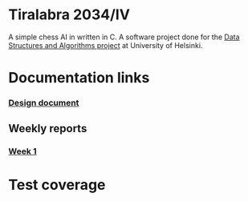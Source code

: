# Tiralabra 2034/IV

A simple chess AI in written in C. A software project done for the [Data Structures and Algorithms project](https://tiralabra.github.io/2023_p4/index) at University of Helsinki.

# Documentation links

### [Design document](doc/design.md)

## Weekly reports
### [Week 1](docs/weekly1.md)

# Test coverage
